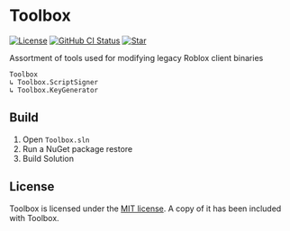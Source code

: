 # Toolbox
[![License](https://img.shields.io/github/license/lrre-foss/toolbox)](https://github.com/lrre-foss/toolbox/blob/trunk/LICENSE)
[![GitHub CI Status](https://img.shields.io/github/actions/workflow/status/lrre-foss/toolbox/ci.yml?branch=trunk&label=builds)](https://github.com/lrre-foss/toolbox/actions)
[![Star](https://img.shields.io/github/stars/lrre-foss/toolbox?style=social)](https://github.com/lrre-foss/toolbox/stargazers)

Assortment of tools used for modifying legacy Roblox client binaries

```
Toolbox
↳ Toolbox.ScriptSigner
↳ Toolbox.KeyGenerator
```

## Build

1. Open `Toolbox.sln`
2. Run a NuGet package restore
3. Build Solution

## License

Toolbox is licensed under the [MIT license](https://github.com/lrre-foss/Toolbox/blob/trunk/LICENSE). A copy of it has been included with Toolbox.